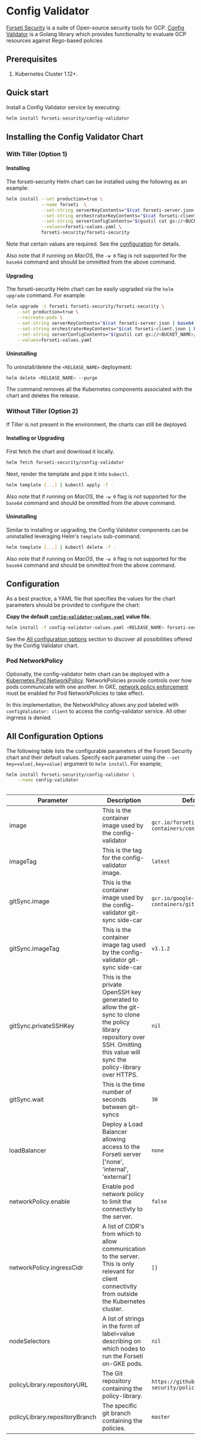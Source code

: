# Config Validator

[Forseti Security](https://forsetisecurity.org/) is a suite of Open-source security tools for GCP.  [Config Validator](https://github.com/forseti-security/config-validator) is a Golang library which provides functionality to evaluate GCP resources against Rego-based policies

## Prerequisites

1. Kubernetes Cluster 1.12+.

## Quick start
Install a Config Validator service by executing:

```bash
helm install forseti-security/config-validator
```

## Installing the Config Validator Chart

### With Tiller (Option 1)

#### Installing
The forseti-security Helm chart can be installed using the following as an example:
```bash
helm install --set production=true \
             --name forseti  \
             --set-string serverKeyContents="$(cat forseti-server.json | base64 - -w 0)" \
             --set-string orchestratorKeyContents="$(cat forseti-client.json | base64 - -w 0)" \
             --set-string serverConfigContents="$(gsutil cat gs://<BUCKET_NAME>/configs/forseti_conf_server.yaml | base64 -)" \
             --values=forseti-values.yaml \
             forseti-security/forseti-security
```
Note that certain values are required.  See the [configuration](#configuration) for details.

Also note that if running on *MacOS*, the `-w 0` flag is not supported for the `base64` command and should be ommitted from the above command.

#### Upgrading

The forseti-security Helm chart can be easily upgraded via the ```helm upgrade``` command.  For example:
```bash
helm upgrade -i forseti forseti-security/forseti-security \
    --set production=true \
    --recreate-pods \
    --set-string serverKeyContents="$(cat forseti-server.json | base64 - -w 0)" \
    --set-string orchestratorKeyContents="$(cat forseti-client.json | base64 - -w 0)" \
    --set-string serverConfigContents="$(gsutil cat gs://<BUCKET_NAME>/configs/forseti_conf_server.yaml | base64 -)" \
    --values=forseti-values.yaml
```

#### Uninstalling

To uninstall/delete the `<RELEASE_NAME>` deployment:

```bash
helm delete <RELEASE_NAME> --purge
```

The command removes all the Kubernetes components associated with the chart and deletes the release.

### Without Tiller (Option 2)

If Tiller is not present in the environment, the charts can still be deployed.

#### Installing or Upgrading

First fetch the chart and download it locally.

```bash
helm fetch forseti-security/config-validator
```

Next, render the template and pipe it into `kubectl`. 

```bash
helm template [...] | kubectl apply -f -
```
Also note that if running on *MacOS*, the `-w 0` flag is not supported for the `base64` command and should be ommitted from the above command.

#### Uninstalling

Similar to installing or upgrading, the Config Validator components can be uninstalled leveraging Helm's `template` sub-command.

```bash
helm template [...] | kubectl delete -f -
```
Also note that if running on *MacOS*, the `-w 0` flag is not supported for the `base64` command and should be ommitted from the above command.

## Configuration

As a best practice, a YAML file that specifies the values for the chart parameters should be provided to configure the chart:

**Copy the default [`config-validator-values.yaml`](values.yaml) value file.**

```bash
helm install -f config-validator-values.yaml <RELEASE_NAME> forseti-security/config-validator
```

See the [All configuration options](#all-configuration-options) section to discover all possibilities offered by the Config Validator chart.

### Pod NetworkPolicy

Optionally, the config-validator helm chart can be deployed with a [Kubernetes Pod NetworkPolicy](https://kubernetes.io/docs/concepts/services-networking/network-policies/).  NetworkPolicies provide controls over how pods communicate with one another.  In GKE, [network policy enforcement](https://cloud.google.com/kubernetes-engine/docs/how-to/network-policy#using_network_policy_enforcement) must be enabled for Pod NetworkPolicies to take effect.

In this implementation, the NetworkPolicy allows any pod labeled with `configValidator: client` to access the config-validator service.  All other ingrress is denied.

## All Configuration Options

The following table lists the configurable parameters of the Forseti Security chart and their default values. Specify each parameter using the `--set key=value[,key=value]` argument to `helm install`. For example,

```bash
helm install forseti-security/config-validator \
    --name config-validator
    
```

| Parameter                                | Description                                    | Default|
| ----------------------------- | ------------------------------------ |------------------------------------------- |
| image          | This is the container image used by the config-validator  | `gcr.io/forseti-containers/config-validator` |
| imageTag       | This is the tag for the config-validator image.           | `latest` |
| gitSync.image                  | This is the container image used by the config-validator git-sync side-car | `gcr.io/google-containers/git-sync` |
| gitSync.imageTag               | This is the container image tag used by the config-validator git-sync side-car | `v3.1.2` |
| gitSync.privateSSHKey          | This is the private OpenSSH key generated to allow the git-sync to clone the policy library repository over SSH. Omitting this value will sync the policy-library over HTTPS. | `nil` |
| gitSync.wait                   | This is the time number of seconds between git-syncs      | `30` |
| loadBalancer                  | Deploy a Load Balancer allowing access to the Forseti server ['none', 'internal', 'external'] | `none` |
| networkPolicy.enable           | Enable pod network policy to limit the connectivty to the server. | `false` |
| networkPolicy.ingressCidr      | A list of CIDR's from which to allow communication to the server.  This is only relevant for client connectivity from outside the Kubernetes cluster. | `[]` |
| nodeSelectors                 | A list of strings in the form of label=value describing on which nodes to run the Forseti on-GKE pods. | `nil` |
| policyLibrary.repositoryURL    | The Git repository containing the policy-library. | `https://github.com/forseti-security/policy-library` |
| policyLibrary.repositoryBranch | The specific git branch containing the policies. | `master` |